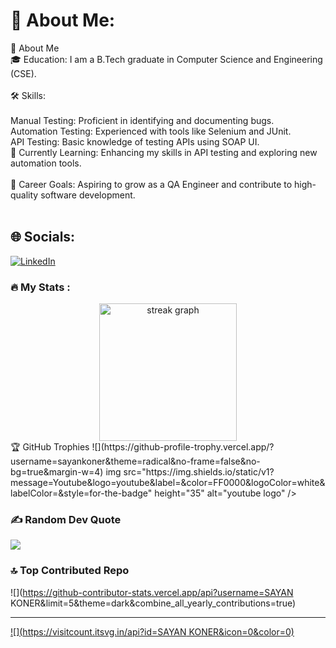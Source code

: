 # 💫 About Me:
👋 About Me<br>🎓 Education: I am a B.Tech graduate in Computer Science and Engineering (CSE).<br><br>🛠️ Skills:<br><br>Manual Testing: Proficient in identifying and documenting bugs.<br>Automation Testing: Experienced with tools like Selenium and JUnit.<br>API Testing: Basic knowledge of testing APIs using SOAP UI.<br>🌱 Currently Learning: Enhancing my skills in API testing and exploring new automation tools.<br><br>💼 Career Goals: Aspiring to grow as a QA Engineer and contribute to high-quality software development.<br><br>
## 🌐 Socials:
[![LinkedIn](https://img.shields.io/badge/LinkedIn-%230077B5.svg?logo=linkedin&logoColor=white)](https://linkedin.com/in/www.linkedin.com/in/sayan-koner-bb8097192) 
<h3 align="left">🔥   My Stats :</h3>
<div align="center">
  <img src="https://streak-stats.demolab.com?user=maurodesouza&locale=en&mode=daily&theme=dark&hide_border=false&border_radius=5&order=3" height="220" alt="streak graph"  />
</div>
🏆 GitHub Trophies
![](https://github-profile-trophy.vercel.app/?username=sayankoner&theme=radical&no-frame=false&no-bg=true&margin-w=4)
img src="https://img.shields.io/static/v1?message=Youtube&logo=youtube&label=&color=FF0000&logoColor=white&labelColor=&style=for-the-badge" height="35" alt="youtube logo"  />
  


### ✍️ Random Dev Quote
![](https://quotes-github-readme.vercel.app/api?type=horizontal&theme=radical)

### 🔝 Top Contributed Repo
![](https://github-contributor-stats.vercel.app/api?username=SAYAN KONER&limit=5&theme=dark&combine_all_yearly_contributions=true)

---
[![](https://visitcount.itsvg.in/api?id=SAYAN KONER&icon=0&color=0)](https://visitcount.itsvg.in)

<!-- Proudly created with GPRM ( https://gprm.itsvg.in ) -->
